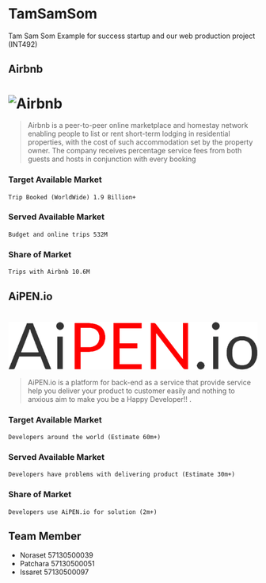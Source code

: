 # TamSamSom
Tam Sam Som Example for success startup and our web production project (INT492)

## Airbnb
# ![Airbnb](https://upload.wikimedia.org/wikipedia/commons/thumb/6/69/Airbnb_Logo_B%C3%A9lo.svg/250px-Airbnb_Logo_B%C3%A9lo.svg.png)
> Airbnb is a peer-to-peer online marketplace and homestay network enabling people to list or rent short-term lodging in residential properties, with the cost of such accommodation set by the property owner. The company receives percentage service fees from both guests and hosts in conjunction with every booking

### Target Available Market
```
Trip Booked (WorldWide) 1.9 Billion+
```

### Served Available Market 
```
Budget and online trips 532M
```

### Share of Market
```
Trips with Airbnb 10.6M
```
## AiPEN.io
#
![AiPEN](https://raw.githubusercontent.com/Ima8/TamSamSom/master/logo_aipen.png)
> AiPEN.io is a platform for back-end as a service that provide service help you deliver your product to customer easily and nothing to anxious aim to make you be a Happy Developer!! .

### Target Available Market
```
Developers around the world (Estimate 60m+)
```
### Served Available Market 
```
Developers have problems with delivering product (Estimate 30m+)
```
### Share of Market
```
Developers use AiPEN.io for solution (2m+)
```
## Team Member
- Noraset 57130500039
- Patchara 57130500051
- Issaret 57130500097
